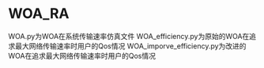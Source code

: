 # WOA_RA
WOA.py为WOA在系统传输速率仿真文件
WOA_efficiency.py为原始的WOA在追求最大网络传输速率时用户的Qos情况
WOA_imporve_efficiency.py为改进的WOA在追求最大网络传输速率时用户的Qos情况
